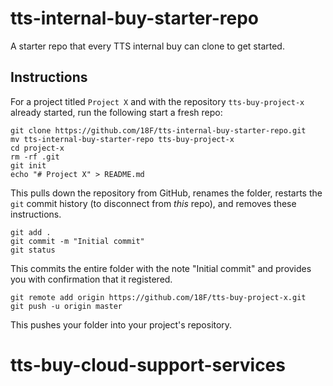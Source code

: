 # tts-internal-buy-starter-repo
A starter repo that every TTS internal buy can clone to get started.

## Instructions

For a project titled `Project X` and with the repository `tts-buy-project-x` already started, run the following start a fresh repo:

```
git clone https://github.com/18F/tts-internal-buy-starter-repo.git
mv tts-internal-buy-starter-repo tts-buy-project-x
cd project-x
rm -rf .git
git init
echo "# Project X" > README.md
```

This pulls down the repository from GitHub, renames the folder, restarts the `git` commit history (to disconnect from _this_ repo), and removes these instructions.

```
git add .
git commit -m "Initial commit"
git status
```

This commits the entire folder with the note "Initial commit" and provides you with confirmation that it registered.

```
git remote add origin https://github.com/18F/tts-buy-project-x.git
git push -u origin master
```

This pushes your folder into your project's repository.
# tts-buy-cloud-support-services
